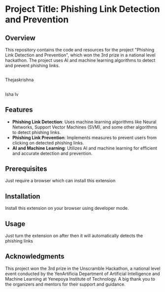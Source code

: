 # Project Title: Phishing Link Detection and Prevention

## Overview
This repository contains the code and resources for the project "Phishing Link Detection and Prevention", 
which won the 3rd prize in a national level hackathon. The project uses AI and machine learning algorithms
to detect and prevent phishing links.
##
Thejaskrishna
##
Isha Iv

## Features
- **Phishing Link Detection**: Uses machine learning algorithms like Neural Networks, Support Vector Machines (SVM), and some other algorithms to detect phishing links.
- **Phishing Link Prevention**: Implements measures to prevent users from clicking on detected phishing links.
- **AI and Machine Learning**: Utilizes AI and machine learning for efficient and accurate detection and prevention.

## Prerequisites
Just require a browser which can install this extension

## Installation
Install this extension on your browser using developer mode.

## Usage
Just turn the extension on after then it will automatically detects the phishing links

## Acknowledgments
This project won the 3rd prize in the Unscramble Hackathon, a national level event conducted by the YenArtificia Department of 
Artificial Intelligence and Machine Learning at Yenepoya Institute of Technology. A big thank you to the organizers and mentors 
for their support and guidance.
